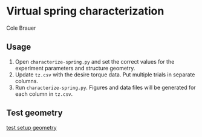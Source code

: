 # Virtual spring characterization

Cole Brauer

## Usage

1. Open `characterize-spring.py` and set the correct values for the experiment parameters and structure geometry.
2. Update `tz.csv` with the desire torque data. Put multiple trials in separate columns.
3. Run `characterize-spring.py`.  Figures and data files will be generated for each column in `tz.csv`.

## Test geometry

[test setup geometry](https://raw.githubusercontent.com/iicfcii/laminate-leg/rotational-spring/spring/characterization/test-geometry.png)